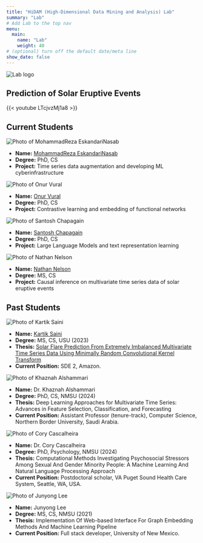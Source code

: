 ```yaml
---
title: "HiDAM (High-Dimensional Data Mining and Analysis) Lab"
summary: "Lab"
# Add Lab to the top nav
menu:
  main:
    name: "Lab"
    weight: 40
# (optional) turn off the default date/meta line
show_date: false
---
```


<!-- Top-centered logo (put logo.png next to this file) -->
<div class="lab-hero">
  <img src="logo.png" alt="Lab logo">
</div>

## Prediction of Solar Eruptive Events

{{< youtube LTcjvzMj1a8 >}}


## Current Students

<div class="lab-list">

  <div class="lab-person">
    <img src="img/reza.jpg" alt="Photo of MohammadReza EskandariNasab" class="lab-pic">
    <div class="lab-person-content">
      <ul>
        <li><strong>Name:</strong> <a href="https://www.linkedin.com/in/samresume/" target="_blank" rel="noopener">MohammadReza EskandariNasab</a></li>
        <li><strong>Degree:</strong> PhD, CS</li>
        <li><strong>Project:</strong> Time series data augmentation and developing ML cyberinfrastructure</li>
      </ul>
    </div>
  </div>

  <div class="lab-person">
    <img src="img/onur.jpg" alt="Photo of Onur Vural" class="lab-pic">
    <div class="lab-person-content">
      <ul>
        <li><strong>Name:</strong> <a href="https://www.linkedin.com/in/onur-vural-696706220/" target="_blank" rel="noopener">Onur Vural</a></li>
        <li><strong>Degree:</strong> PhD, CS</li>
        <li><strong>Project:</strong> Contrastive learning and embedding of functional networks</li>
      </ul>
    </div>
  </div>

  <div class="lab-person">
    <img src="img/santosh.jpg" alt="Photo of Santosh Chapagain" class="lab-pic">
    <div class="lab-person-content">
      <ul>
        <li><strong>Name:</strong> <a href="https://www.linkedin.com/in/s-c7/" target="_blank" rel="noopener">Santosh Chapagain</a></li>
        <li><strong>Degree:</strong> PhD, CS</li>
        <li><strong>Project:</strong> Large Language Models and text representation learning</li>
      </ul>
    </div>
  </div>

  <div class="lab-person">
    <img src="img/annon.jpg" alt="Photo of Nathan Nelson" class="lab-pic">
    <div class="lab-person-content">
      <ul>
        <li><strong>Name:</strong> <a href="https://www.linkedin.com/in/nwnelson/" target="_blank" rel="noopener">Nathan Nelson</a></li>
        <li><strong>Degree:</strong> MS, CS</li>
        <li><strong>Project:</strong> Causal inference on multivariate time series data of solar eruptive events</li>
      </ul>
    </div>
  </div>

</div>

## Past Students

<div class="lab-list">

  <div class="lab-person">
    <img src="img/kartik.jpg" alt="Photo of Kartik Saini" class="lab-pic">
    <div class="lab-person-content">
      <ul>
        <li><strong>Name:</strong> <a href="https://www.linkedin.com/in/1420kartik/" target="_blank" rel="noopener">Kartik Saini</a></li>
        <li><strong>Degree:</strong> MS, CS, USU (2023)</li>
        <li><strong>Thesis:</strong> <a href="https://digitalcommons.usu.edu/etd2023/88/" target="_blank" rel="noopener">Solar Flare Prediction From Extremely Imbalanced Multivariate Time Series Data Using Minimally Random Convolutional Kernel Transform</a></li>
        <li><strong>Current Position:</strong> SDE 2, Amazon.</li>
      </ul>
    </div>
  </div>

  <div class="lab-person">
    <img src="img/annon.jpg" alt="Photo of Khaznah Alshammari" class="lab-pic">
    <div class="lab-person-content">
      <ul>
        <li><strong>Name:</strong> Dr. Khaznah Alshammari</li>
        <li><strong>Degree:</strong> PhD, CS, NMSU (2024)</li>
        <li><strong>Thesis:</strong> Deep Learning Approaches for Multivariate Time Series: Advances in Feature Selection, Classification, and Forecasting</li>
        <li><strong>Current Position:</strong> Assistant Professor (tenure-track), Computer Science, Northern Border University, Saudi Arabia.</li>
      </ul>
    </div>
  </div>

  <div class="lab-person">
    <img src="img/annon.jpg" alt="Photo of Cory Cascalheira" class="lab-pic">
    <div class="lab-person-content">
      <ul>
        <li><strong>Name:</strong> Dr. Cory Cascalheira</li>
        <li><strong>Degree:</strong> PhD, Psychology, NMSU (2024)</li>
        <li><strong>Thesis:</strong> Computational Methods Investigating Psychosocial Stressors Among Sexual And Gender Minority People: A Machine Learning And Natural Language Processing Approach</li>
        <li><strong>Current Position:</strong> Postdoctoral scholar, VA Puget Sound Health Care System, Seattle, WA, USA.</li>
      </ul>
    </div>
  </div>

  <div class="lab-person">
    <img src="img/annon.jpg" alt="Photo of Junyong Lee" class="lab-pic">
    <div class="lab-person-content">
      <ul>
        <li><strong>Name:</strong> Junyong Lee</li>
        <li><strong>Degree:</strong> MS, CS, NMSU (2021)</li>
        <li><strong>Thesis:</strong> Implementation Of Web-based Interface For Graph Embedding Methods And Machine Learning Pipeline</li>
        <li><strong>Current Position:</strong> Full stack developer, University of New Mexico.</li>
      </ul>
    </div>
  </div>

</div>
